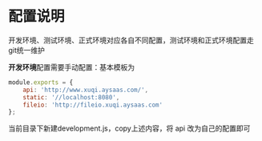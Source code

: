 # 配置说明

开发环境、测试环境、正式环境对应各自不同配置，测试环境和正式环境配置走git统一维护  

**开发环境**配置需要手动配置：基本模板为
```javascript
module.exports = {
    api: 'http://www.xuqi.aysaas.com/',
    static: '//localhost:8080',
    fileio: 'http://fileio.xuqi.aysaas.com'
};
```
当前目录下新建development.js，copy上述内容，将 api 改为自己的配置即可